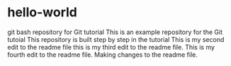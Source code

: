 # hello-world
git bash repository for Git tutorial
This is an example repository for the Git tutoial 
This repository is built step by step in the tutorial
This is my second edit to the readme file
this is my third edit to the readme file.
This is my fourth edit to the readme file.
Making changes to the readme file.